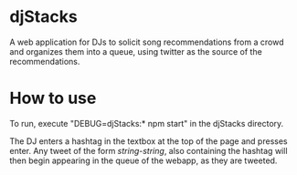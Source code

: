 # djStacks
A web application for DJs to solicit song recommendations from a crowd and organizes them into a queue, using twitter as the source of the recommendations.

# How to use
To run, execute "DEBUG=djStacks:* npm start" in the djStacks directory.

The DJ enters a hashtag in the textbox at the top of the page and presses enter.
Any tweet of the form <i>string</i>-<i>string</i>, also containing the hashtag will then begin appearing in the queue of the webapp, as they are tweeted.
